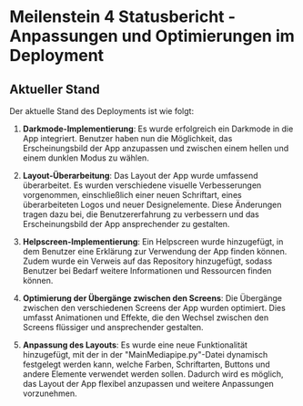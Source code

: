 # Meilenstein 4 Statusbericht - Anpassungen und Optimierungen im Deployment

## Aktueller Stand

Der aktuelle Stand des Deployments ist wie folgt:

1. **Darkmode-Implementierung**: Es wurde erfolgreich ein Darkmode in die App integriert. Benutzer haben nun die Möglichkeit, das Erscheinungsbild der App anzupassen und zwischen einem hellen und einem dunklen Modus zu wählen.

2. **Layout-Überarbeitung**: Das Layout der App wurde umfassend überarbeitet. Es wurden verschiedene visuelle Verbesserungen vorgenommen, einschließlich einer neuen Schriftart, eines überarbeiteten Logos und neuer Designelemente. Diese Änderungen tragen dazu bei, die Benutzererfahrung zu verbessern und das Erscheinungsbild der App ansprechender zu gestalten.

3. **Helpscreen-Implementierung**: Ein Helpscreen wurde hinzugefügt, in dem Benutzer eine Erklärung zur Verwendung der App finden können. Zudem wurde ein Verweis auf das Repository hinzugefügt, sodass Benutzer bei Bedarf weitere Informationen und Ressourcen finden können.

4. **Optimierung der Übergänge zwischen den Screens**: Die Übergänge zwischen den verschiedenen Screens der App wurden optimiert. Dies umfasst Animationen und Effekte, die den Wechsel zwischen den Screens flüssiger und ansprechender gestalten.

5. **Anpassung des Layouts**: Es wurde eine neue Funktionalität hinzugefügt, mit der in der "MainMediapipe.py"-Datei dynamisch festgelegt werden kann, welche Farben, Schriftarten, Buttons und andere Elemente verwendet werden sollen. Dadurch wird es möglich, das Layout der App flexibel anzupassen und weitere Anpassungen vorzunehmen.
